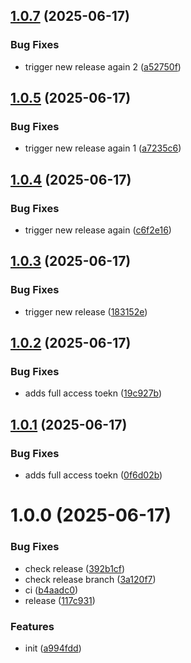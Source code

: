 ## [1.0.7](https://github.com/Akash1319/dummy-release/compare/v1.0.6...v1.0.7) (2025-06-17)


### Bug Fixes

* trigger new release again 2 ([a52750f](https://github.com/Akash1319/dummy-release/commit/a52750f2c6dcfc1ac7c8dbf0f5b358d37fce5182))

## [1.0.5](https://github.com/Akash1319/dummy-release/compare/v1.0.4...v1.0.5) (2025-06-17)


### Bug Fixes

* trigger new release again 1 ([a7235c6](https://github.com/Akash1319/dummy-release/commit/a7235c6044f790f605c34400c6038400391bacc5))

## [1.0.4](https://github.com/Akash1319/dummy-release/compare/v1.0.3...v1.0.4) (2025-06-17)


### Bug Fixes

* trigger new release again ([c6f2e16](https://github.com/Akash1319/dummy-release/commit/c6f2e167279b987f78aea81ee207ac21154efcfa))

## [1.0.3](https://github.com/Akash1319/dummy-release/compare/v1.0.2...v1.0.3) (2025-06-17)


### Bug Fixes

* trigger new release ([183152e](https://github.com/Akash1319/dummy-release/commit/183152e655cbfb341871ce66c1e3ce14cc1ad9c2))

## [1.0.2](https://github.com/Akash1319/dummy-release/compare/v1.0.1...v1.0.2) (2025-06-17)


### Bug Fixes

* adds full access toekn ([19c927b](https://github.com/Akash1319/dummy-release/commit/19c927b7fd13857e79750271fafe0b6ff2fbcb72))

## [1.0.1](https://github.com/Akash1319/dummy-release/compare/v1.0.0...v1.0.1) (2025-06-17)


### Bug Fixes

* adds full access toekn ([0f6d02b](https://github.com/Akash1319/dummy-release/commit/0f6d02b45a6c63fc3ec3c3578d8ebaae32f9d9f9))

# 1.0.0 (2025-06-17)


### Bug Fixes

* check release ([392b1cf](https://github.com/Akash1319/dummy-release/commit/392b1cfc1985e53d83625215a235a7e12d05db10))
* check release branch ([3a120f7](https://github.com/Akash1319/dummy-release/commit/3a120f76ff37bb24b9ef34c5bd0c89ef78339be3))
* ci ([b4aadc0](https://github.com/Akash1319/dummy-release/commit/b4aadc01419f54bad512761a6ebb8eb866e31655))
* release ([117c931](https://github.com/Akash1319/dummy-release/commit/117c9316740fc980e9df11734c58a93be7fb49bf))


### Features

* init ([a994fdd](https://github.com/Akash1319/dummy-release/commit/a994fdd42ba8706ed2a0eeb89c50f131bb9f010f))
